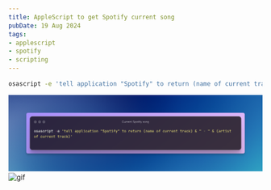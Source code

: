```yaml
---
title: AppleScript to get Spotify current song
pubDate: 19 Aug 2024
tags: 
- applescript
- spotify
- scripting
---
```


```bash 
osascript -e 'tell application "Spotify" to return (name of current track) & " - " & (artist of current track)'
```

![image](./image.png)
![gif](https://media.cleanshot.cloud/media/363/3KIUWeWGrmBU94kJoBBQheyCpgvTeRzEF8rDh4ld.gif?Expires=1724104408&Signature=LFHBmpWDfOWPe88TcvV~-c65nO2odorhTaWN2F2LwfA~GNHgFFPHVzr6tEvym2VbBFdnFgzIW7V-z9G9IQ0fsfsUP~P5NyjdM-vzw1kBWkistSHi3P6UZdDlvidtsqcfB52oUczKJa3iLTcGZa-SLxdQWdd~Azoxxl~VA0yBdde-JSx6sht6EHDcm3bkI6JPimnxMOv7fgHJs--wDPw4um4q-XwDsdduxdQoSpwgLTvSnmIYRq~YSxpPy3BXCTTMwpVHv5TdRLTN~KFooDvWNz~GKeL5vfjOComAk1Zjy9NkPOAT9KE9duewBCqS4dGmh7-7G47ulqseV5ZWrHvDLg__&Key-Pair-Id=K269JMAT9ZF4GZ)

